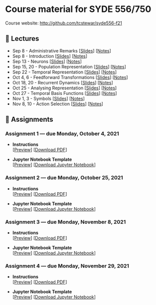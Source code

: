 # Course material for SYDE 556/750

Course website: http://github.com/tcstewar/syde556-f21

## 🎒 Lectures

- Sep 8 - Administrative Remarks [[Slides](https://github.com/tcstewar/syde556-f21/raw/master/lectures/lecture_00/syde556_lecture_00_slides.pdf)] [[Notes](https://github.com/tcstewar/syde556-f21/raw/master/lectures/lecture_00/syde556_lecture_00_notes.pdf)]
- Sep 8 - Introduction [[Slides](https://github.com/tcstewar/syde556-f21/raw/master/lectures/lecture_01/syde556_lecture_01_slides.pdf)] [[Notes](https://github.com/tcstewar/syde556-f21/raw/master/lectures/lecture_01/syde556_lecture_01_notes.pdf)]
- Sep 13 - Neurons [[Slides](https://github.com/tcstewar/syde556-f21/raw/master/lectures/lecture_02/syde556_lecture_02_slides.pdf)] [[Notes](https://github.com/tcstewar/syde556-f21/raw/master/lectures/lecture_02/syde556_lecture_02_notes.pdf)]
- Sep 15, 20 - Population Representation [[Slides](https://github.com/tcstewar/syde556-f21/raw/master/lectures/lecture_03/syde556_lecture_03_slides.pdf)] [[Notes](https://github.com/tcstewar/syde556-f21/raw/master/lectures/lecture_03/syde556_lecture_03_notes.pdf)]
- Sep 22 - Temporal Representation [[Slides](https://github.com/tcstewar/syde556-f21/raw/master/lectures/lecture_04/syde556_lecture_04_slides.pdf)] [[Notes](https://github.com/tcstewar/syde556-f21/raw/master/lectures/lecture_04/syde556_lecture_04_notes.pdf)]
- Oct 4, 6 - Feedforward Transformations [[Slides](https://github.com/tcstewar/syde556-f21/raw/master/lectures/lecture_05/syde556_lecture_05_slides.pdf)] [[Notes](https://github.com/tcstewar/syde556-f21/raw/master/lectures/lecture_05/syde556_lecture_05_notes.pdf)]
- Oct 18, 20 - Recurrent Dynamics [[Slides](https://github.com/tcstewar/syde556-f21/raw/master/lectures/lecture_06/syde556_lecture_06_slides.pdf)] [[Notes](https://github.com/tcstewar/syde556-f21/raw/master/lectures/lecture_06/syde556_lecture_06_notes.pdf)]
- Oct 25 - Analysing Representation [[Slides](https://github.com/tcstewar/syde556-f21/raw/master/lectures/lecture_09/syde556_lecture_09_slides.pdf)] [[Notes](https://github.com/tcstewar/syde556-f21/raw/master/lectures/lecture_09/syde556_lecture_09_notes.pdf)]
- Oct 27 - Temporal Basis Functions [[Slides](https://github.com/tcstewar/syde556-f21/raw/master/lectures/lecture_07/syde556_lecture_07_slides.pdf)] [[Notes](https://github.com/tcstewar/syde556-f21/raw/master/lectures/lecture_07/syde556_lecture_07_notes.pdf)]
- Nov 1, 3 - Symbols [[Slides](https://github.com/tcstewar/syde556-f21/raw/master/lectures/lecture_10/syde556_lecture_10_slides.pdf)] [[Notes](https://github.com/tcstewar/syde556-f21/raw/master/lectures/lecture_10/syde556_lecture_10_notes.pdf)]
- Nov 8, 10 -  Action Selection [[Slides](https://github.com/tcstewar/syde556-f21/raw/master/lectures/lecture_11/syde556_lecture_11_slides.pdf)] [[Notes](https://github.com/tcstewar/syde556-f21/raw/master/lectures/lecture_10/syde556_lecture_10_notes.pdf)]

## 📝 Assignments

### Assignment 1 ― due Monday, October 4, 2021

-   **Instructions**  
  [[Preview](https://github.com/tcstewar/syde556-f21/blob/master/assignments/assignment_01/syde556_assignment_01.pdf)]
  [[Download PDF](https://github.com/tcstewar/syde556-f21/raw/master/assignments/assignment_01/syde556_assignment_01.pdf)]

-   **Jupyter Notebook Template**  
  [[Preview](https://github.com/tcstewar/syde556-f21/blob/master/assignments/assignment_01/syde556_assignment_01_template.ipynb)]
  [[Download Jupyter Notebook](https://github.com/tcstewar/syde556-f21/raw/master/assignments/assignment_01/syde556_assignment_01_template.ipynb)]


### Assignment 2 ― due Monday, October 25, 2021

-   **Instructions**  
  [[Preview](https://github.com/tcstewar/syde556-f21/blob/master/assignments/assignment_02/syde556_assignment_02.pdf)]
  [[Download PDF](https://github.com/tcstewar/syde556-f21/raw/master/assignments/assignment_02/syde556_assignment_02.pdf)]

-   **Jupyter Notebook Template**  
  [[Preview](https://github.com/tcstewar/syde556-f21/blob/master/assignments/assignment_02/syde556_assignment_02_template.ipynb)]
  [[Download Jupyter Notebook](https://github.com/tcstewar/syde556-f21/raw/master/assignments/assignment_02/syde556_assignment_02_template.ipynb)]

### Assignment 3 ― due Monday, November 8, 2021

-   **Instructions**  
  [[Preview](https://github.com/tcstewar/syde556-f21/blob/master/assignments/assignment_03/syde556_assignment_03.pdf)]
  [[Download PDF](https://github.com/tcstewar/syde556-f21/raw/master/assignments/assignment_03/syde556_assignment_03.pdf)]

-   **Jupyter Notebook Template**  
  [[Preview](https://github.com/tcstewar/syde556-f21/blob/master/assignments/assignment_03/syde556_assignment_03_template.ipynb)]
  [[Download Jupyter Notebook](https://github.com/tcstewar/syde556-f21/raw/master/assignments/assignment_03/syde556_assignment_03_template.ipynb)]

### Assignment 4 ― due Monday, November 29, 2021

-   **Instructions**  
  [[Preview](https://github.com/tcstewar/syde556-f21/blob/master/assignments/assignment_04/syde556_assignment_04.pdf)]
  [[Download PDF](https://github.com/tcstewar/syde556-f21/raw/master/assignments/assignment_04/syde556_assignment_04.pdf)]

-   **Jupyter Notebook Template**  
  [[Preview](https://github.com/tcstewar/syde556-f21/blob/master/assignments/assignment_04/syde556_assignment_04_template.ipynb)]
  [[Download Jupyter Notebook](https://github.com/tcstewar/syde556-f21/raw/master/assignments/assignment_04/syde556_assignment_04_template.ipynb)]
